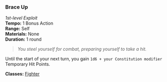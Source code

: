 ### Brace Up
*1st-level Exploit*  
**Tempo:** 1 Bonus Action  
**Range:** Self  
**Materials:** None  
**Duration:** 1 round  

> *You steel yourself for combat, preparing yourself to take a hit.*

Until the start of your next turn, you gain `1d6 + your Constitution modifier` Temporary Hit Points.

**Classes:** [Fighter](C:\Users\shurj\Box\DnD\Aetherwynn-Unstable-Isotopes\Classes\Fighter\Fighter%20Class.md)